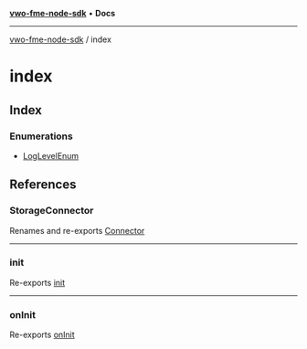 [**vwo-fme-node-sdk**](../README.md) • **Docs**

---

[vwo-fme-node-sdk](../modules.md) / index

# index

## Index

### Enumerations

- [LogLevelEnum](enumerations/LogLevelEnum.md)

## References

### StorageConnector

Renames and re-exports [Connector](../packages/storage/Connector/classes/Connector.md)

---

### init

Re-exports [init](../VWO/functions/init.md)

---

### onInit

Re-exports [onInit](../VWO/functions/onInit.md)

